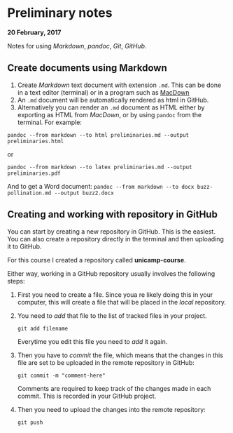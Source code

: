 # Preliminary notes

**20 February, 2017**

Notes for using *Markdown*, *pandoc*, *Git*, *GitHub*.

## Create documents using Markdown

1. Create *Markdown* text document with extension `.md`. This can be done in a text editor (terminal) or in a program such as [MacDown](https://macdown.uranusjr.com)
2. An `.md` document will be automatically rendered as html in GitHub. 
3. Alternatively you can render an `.md` document as HTML either by exporting as HTML from *MacDown*, or by using `pandoc` from the terminal. For example:

`pandoc --from markdown --to html preliminaries.md --output preliminaries.html`

or

`pandoc --from markdown --to latex preliminaries.md --output preliminaries.pdf`

And to get a Word document:
`pandoc --from markdown --to docx buzz-pollination.md --output buzz2.docx`


## Creating and working with repository in GitHub

You can start by creating a new repository in GitHub. This is the easiest.
You can also create a repository directly in the terminal and then uploading it to GitHub.

For this course I created a repository called **unicamp-course**.

Either way, working in a GitHub repository usually involves the following steps:

1. First you need to create a file. Since youa re likely doing this in your computer, this will create a file that will be placed in the *local* repository.
2. You need to *add* that file to the list of tracked files in your project. 

	`git add filename`
	
	Everytime you edit this file you need to *add* it again.

3. Then you have to *commit* the file, which means that the changes in this file are set to be uploaded in the remote repository in GitHub:
	
	`git commit -m "comment-here"`
	
	Comments are required to keep track of the changes made in each commit. This is recorded in your GitHub project.
	
4. Then you need to upload the changes into the remote repository:
	
	`git push`

	
	
